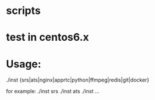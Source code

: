 # scripts
# test in centos6.x
# Usage:
./inst {srs|ats|nginx|apprtc|python|ffmpeg|redis|git|docker}

for example:
./inst srs
./inst ats
./inst ...
